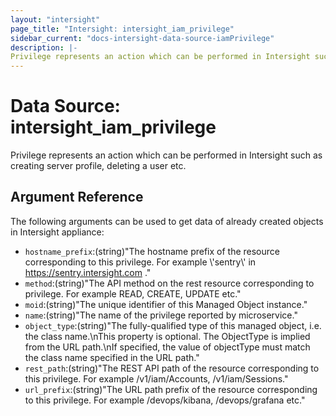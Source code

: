 ```yaml
---
layout: "intersight"
page_title: "Intersight: intersight_iam_privilege"
sidebar_current: "docs-intersight-data-source-iamPrivilege"
description: |-
Privilege represents an action which can be performed in Intersight such as creating server profile, deleting a user etc.
---
```


# Data Source: intersight_iam_privilege
Privilege represents an action which can be performed in Intersight such as creating server profile, deleting a user etc.
## Argument Reference
The following arguments can be used to get data of already created objects in Intersight appliance:
* `hostname_prefix`:(string)"The hostname prefix of the resource corresponding to this privilege. For example \\'sentry\\' in https://sentry.intersight.com ."
* `method`:(string)"The API method on the rest resource corresponding to privilege. For example READ, CREATE, UPDATE etc."
* `moid`:(string)"The unique identifier of this Managed Object instance."
* `name`:(string)"The name of the privilege reported by microservice."
* `object_type`:(string)"The fully-qualified type of this managed object, i.e. the class name.\nThis property is optional. The ObjectType is implied from the URL path.\nIf specified, the value of objectType must match the class name specified in the URL path."
* `rest_path`:(string)"The REST API path of the resource corresponding to this privilege. For example /v1/iam/Accounts, /v1/iam/Sessions."
* `url_prefix`:(string)"The URL path prefix of the resource corresponding to this privilege. For example /devops/kibana, /devops/grafana etc."

